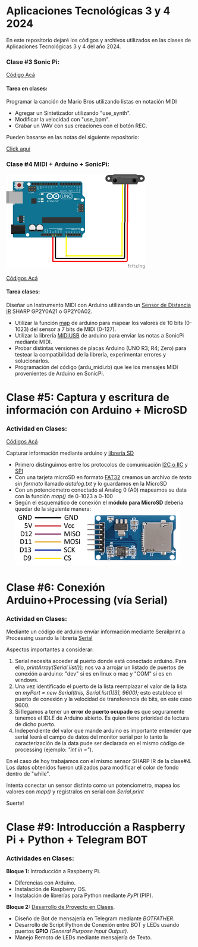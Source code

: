 # Aplicaciones Tecnológicas 3 y 4 2024

En este repositorio dejaré los códigos y archivos utilizados en las clases de Aplicaciones Tecnológicas 3 y 4 del año 2024.

### Clase #3 Sonic Pi:

[Código Acá ](clase_3/README.md)

#### Tarea en clases: 

Programar la canción de Mario Bros utilizando listas en notación MIDI
  - Agregar un Sintetizador utilizando "use_synth".
  - Modificar la velocidad con "use_bpm".
  - Grabar un WAV con sus creaciones con el botón REC.

Pueden basarse en las notas del siguiente repositorio:

[Click aquí](https://gist.github.com/CodyJung/2315618)

### Clase #4 MIDI + Arduino + SonicPi:

![Esquemático](Sharp_2Y0A21.png)

[Códigos Acá ](clase_4/README.md)

#### Tarea clases:

Diseñar un Instrumento MIDI con Arduino utilizando un [Sensor de Distancia IR](https://naylampmechatronics.com/blog/55_tutorial-sensor-de-distancia-sharp.html) SHARP GP2Y0A21 o GP2Y0A02.
  - Utilizar la función [map](https://www.arduino.cc/reference/en/language/functions/math/map/) de arduino para mapear los valores de 10 bits (0-1023) del sensor a 7 bits de MIDI (0-127).
  - Utilizar la librería [MIDIUSB](https://www.arduino.cc/reference/en/libraries/midiusb/) de arduino para enviar las notas a SonicPi mediante MIDI.
  - Probar distintas versiones de placas Arduino (UNO R3; R4; Zero) para testear la compatibilidad de la librería, experimentar errores y solucionarlos.
  - Programación del código (ardu_midi.rb) que lee los mensajes MIDI provenientes de Arduino en SonicPi.


# Clase #5: Captura y escritura de información con Arduino + MicroSD

### Actividad en Clases:

[Códigos Acá ](clase_5/README.md)

Capturar información mediante arduino y [librería SD](https://www.arduino.cc/reference/en/libraries/sd/)
  - Primero distinguimos entre los protocolos de comunicación [I2C o IIC](https://aprendiendoarduino.wordpress.com/2017/07/09/i2c/) y [SPI](https://es.wikipedia.org/wiki/Serial_Peripheral_Interface)
  - Con una tarjeta microSD en formato [FAT32](https://es.wikipedia.org/wiki/Tabla_de_asignación_de_archivos) creamos un archivo de *texto sin formato* llamado *datalog.txt* y lo guardamos en la MicroSD
  - Con un potenciometro conectado al Analog 0 (A0) mapeamos su data con la función *map()* de 0-1023 a 0-100
  - Según el esquemático de conexión el **módulo para MicroSD** debería quedar de la siguiente manera:
    ![esquema de conexión módulo MicroSD](clase_5/arduino-micro-sd-esquema.png) 

# Clase #6: Conexión Arduino+Processing (vía Serial)

### Actividad en Clases:
Mediante un código de arduino envíar información mediante Serailprint a Processing usando la librería [Serial](https://processing.org/reference/libraries/serial/index.html)

Aspectos importantes a considerar:
1. Serial necesita acceder al puerto donde está conectado arduino. Para ello, *printArray(Serial.list());* nos va a arrojar un listado de puertos de conexión a arduino: "dev" si es en linux o mac y "COM" si es en windows.
2. Una vez identificado el puerto de la lista reemplazar el valor de la lista en *myPort = new Serial(this, Serial.list()[3], 9600);* esto establece el puerto de conexión y la velocidad de transferencia de bits, en este caso 9600.
3. Si llegamos a tener un **error de puerto ocupado** es que seguramente tenemos el IDLE de Arduino abierto. Es quien tiene prioridad de lectura de dicho puerto.
4. Independiente del valor que mande arduino es importante entender que serial leerá el campo de datos del monitor serial por lo tanto la caracterización de la data pude ser declarada en el mismo código de processing (ejemplo: *"int in ="*).

En el caso de hoy trabajamos con el mismo sensor SHARP IR de la clase#4. Los datos obtenidos fueron utilizados para modificar el color de fondo dentro de "while".

Intenta conectar un sensor distinto como un potenciometro, mapea los valores con *map()* y registralos en serial con *Serial.print*

Suerte!

# Clase #9: Introducción a Raspberry Pi + Python + Telegram BOT

### Actividades en Clases:
**Bloque 1:** Introducción a Raspberry Pi.
- Diferencias con Arduino.
- Instalación de Raspberry OS.
- Instalación de librerías para Python mediante *PyPI* (PIP).
  
**Bloque 2:** [Desarrollo de Proyecto en Clases](clase_9/README.md).
- Diseño de Bot de mensajería en Telegram mediante *BOTFATHER*.
- Desarrollo de Script Python de Conexión entre BOT y LEDs usando puertos **GPIO** *(General Purpose Input Output)*.
- Manejo Remoto de LEDs mediante mensajería de Texto.
